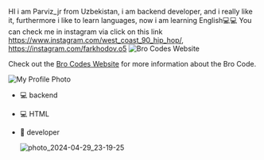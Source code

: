 HI i am Parviz_jr from Uzbekistan, i am backend developer, and i really like it, furthermore i like to learn languages, now i am learning English💻💻
You can check me in instagram via click on this link https://www.instagram.com/west_coast_90_hip_hop/, https://instagram.com/farkhodov.o5
![Bro Codes Website](path/to/your/screenshot.png)

Check out the [Bro Codes Website](https://brocode.org/the-code/) for more information about the Bro Code.

![My Profile Photo](https://example.com/me.jpg)

* 💻 backend 
* 💻 HTML
* 📴 developer

  ![photo_2024-04-29_23-19-25](https://github.com/parvizjr3/parvizjr3/assets/168835432/fe8c712d-ed8f-47fd-bac9-d3300c79d75b)
